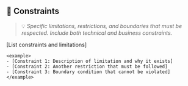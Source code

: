 ## 🚧 Constraints
> 💡 *Specific limitations, restrictions, and boundaries that must be respected. Include both technical and business constraints.*

[List constraints and limitations]

```
<example>
- [Constraint 1: Description of limitation and why it exists]
- [Constraint 2: Another restriction that must be followed]
- [Constraint 3: Boundary condition that cannot be violated]
</example>
```
